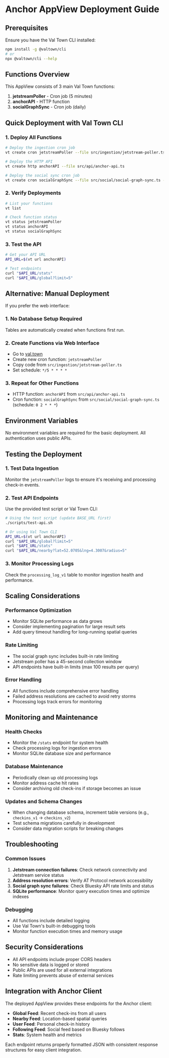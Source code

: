 # Anchor AppView Deployment Guide

## Prerequisites

Ensure you have the Val Town CLI installed:

```bash
npm install -g @valtown/cli
# or
npx @valtown/cli --help
```

## Functions Overview

This AppView consists of 3 main Val Town functions:

1. **jetstreamPoller** - Cron job (5 minutes)
2. **anchorAPI** - HTTP function
3. **socialGraphSync** - Cron job (daily)

## Quick Deployment with Val Town CLI

### 1. Deploy All Functions

```bash
# Deploy the ingestion cron job
vt create cron jetstreamPoller --file src/ingestion/jetstream-poller.ts --schedule "*/5 * * * *"

# Deploy the HTTP API
vt create http anchorAPI --file src/api/anchor-api.ts

# Deploy the social sync cron job
vt create cron socialGraphSync --file src/social/social-graph-sync.ts --schedule "0 2 * * *"
```

### 2. Verify Deployments

```bash
# List your functions
vt list

# Check function status
vt status jetstreamPoller
vt status anchorAPI
vt status socialGraphSync
```

### 3. Test the API

```bash
# Get your API URL
API_URL=$(vt url anchorAPI)

# Test endpoints
curl "$API_URL/stats"
curl "$API_URL/global?limit=5"
```

## Alternative: Manual Deployment

If you prefer the web interface:

### 1. No Database Setup Required

Tables are automatically created when functions first run.

### 2. Create Functions via Web Interface

- Go to [val.town](https://val.town)
- Create new cron function: `jetstreamPoller`
- Copy code from `src/ingestion/jetstream-poller.ts`
- Set schedule: `*/5 * * * *`

### 3. Repeat for Other Functions

- HTTP function: `anchorAPI` from `src/api/anchor-api.ts`
- Cron function: `socialGraphSync` from `src/social/social-graph-sync.ts`
  (schedule: `0 2 * * *`)

## Environment Variables

No environment variables are required for the basic deployment. All
authentication uses public APIs.

## Testing the Deployment

### 1. Test Data Ingestion

Monitor the `jetstreamPoller` logs to ensure it's receiving and processing
check-in events.

### 2. Test API Endpoints

Use the provided test script or Val Town CLI:

```bash
# Using the test script (update BASE_URL first)
./scripts/test-api.sh

# Or using Val Town CLI
API_URL=$(vt url anchorAPI)
curl "$API_URL/global?limit=5"
curl "$API_URL/stats"
curl "$API_URL/nearby?lat=52.0705&lng=4.3007&radius=5"
```

### 3. Monitor Processing Logs

Check the `processing_log_v1` table to monitor ingestion health and performance.

## Scaling Considerations

### Performance Optimization

- Monitor SQLite performance as data grows
- Consider implementing pagination for large result sets
- Add query timeout handling for long-running spatial queries

### Rate Limiting

- The social graph sync includes built-in rate limiting
- Jetstream poller has a 45-second collection window
- API endpoints have built-in limits (max 100 results per query)

### Error Handling

- All functions include comprehensive error handling
- Failed address resolutions are cached to avoid retry storms
- Processing logs track errors for monitoring

## Monitoring and Maintenance

### Health Checks

- Monitor the `/stats` endpoint for system health
- Check processing logs for ingestion errors
- Monitor SQLite database size and performance

### Database Maintenance

- Periodically clean up old processing logs
- Monitor address cache hit rates
- Consider archiving old check-ins if storage becomes an issue

### Updates and Schema Changes

- When changing database schema, increment table versions (e.g., `checkins_v1` →
  `checkins_v2`)
- Test schema migrations carefully in development
- Consider data migration scripts for breaking changes

## Troubleshooting

### Common Issues

1. **Jetstream connection failures**: Check network connectivity and Jetstream
   service status
2. **Address resolution errors**: Verify AT Protocol network accessibility
3. **Social graph sync failures**: Check Bluesky API rate limits and status
4. **SQLite performance**: Monitor query execution times and optimize indexes

### Debugging

- All functions include detailed logging
- Use Val Town's built-in debugging tools
- Monitor function execution times and memory usage

## Security Considerations

- All API endpoints include proper CORS headers
- No sensitive data is logged or stored
- Public APIs are used for all external integrations
- Rate limiting prevents abuse of external services

## Integration with Anchor Client

The deployed AppView provides these endpoints for the Anchor client:

- **Global Feed**: Recent check-ins from all users
- **Nearby Feed**: Location-based spatial queries
- **User Feed**: Personal check-in history
- **Following Feed**: Social feed based on Bluesky follows
- **Stats**: System health and metrics

Each endpoint returns properly formatted JSON with consistent response
structures for easy client integration.
